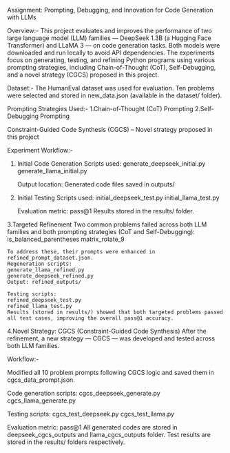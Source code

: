 Assignment: Prompting, Debugging, and Innovation for Code Generation with LLMs

Overview:-
This project evaluates and improves the performance of two large language model (LLM) families — DeepSeek 1.3B (a Hugging Face Transformer) and LLaMA 3 — on code generation tasks. Both models were downloaded and run locally to avoid API dependencies.
The experiments focus on generating, testing, and refining Python programs using various prompting strategies, including Chain-of-Thought (CoT), Self-Debugging, and a novel strategy (CGCS) proposed in this project.

Dataset:-
The HumanEval dataset was used for evaluation.
Ten problems were selected and stored in new_data.json (available in the dataset/ folder).

Prompting Strategies Used:-
 1.Chain-of-Thought (CoT) Prompting
 2.Self-Debugging Prompting

Constraint-Guided Code Synthesis (CGCS) – Novel strategy proposed in this project

Experiment Workflow:-

  1. Initial Code Generation
      Scripts used:
      generate_deepseek_initial.py
      generate_llama_initial.py

      Output location:
      Generated code files saved in outputs/

  2. Initial Testing
      Scripts used:
      initial_deepseek_test.py
      initial_llama_test.py

     Evaluation metric: pass@1
     Results stored in the results/ folder.

  3.Targeted Refinement
    Two common problems failed across both LLM families and both prompting strategies (CoT and Self-Debugging):
    is_balanced_parentheses
    matrix_rotate_9
    
    To address these, their prompts were enhanced in refined_prompt_dataset.json.
    Regeneration scripts:
    generate_llama_refined.py
    generate_deepseek_refined.py
    Output: refined_outputs/
    
    Testing scripts:
    refined_deepseek_test.py
    refined_llama_test.py
    Results (stored in results/) showed that both targeted problems passed all test cases, improving the overall pass@1 accuracy.

  4.Novel Strategy: CGCS (Constraint-Guided Code Synthesis)
   After the refinement, a new strategy — CGCS — was developed and tested across both LLM families.

   Workflow:-

   Modified all 10 problem prompts following CGCS logic and saved them in cgcs_data_prompt.json.

   Code generation scripts:
   cgcs_deepseek_generate.py
   cgcs_llama_generate.py

   Testing scripts:
   cgcs_test_deepseek.py
   cgcs_test_llama.py

   Evaluation metric: pass@1
   All generated codes are stored in deepseek_cgcs_outputs and llama_cgcs_outputs folder. Test results are stored in the  results/ folders respectively.
